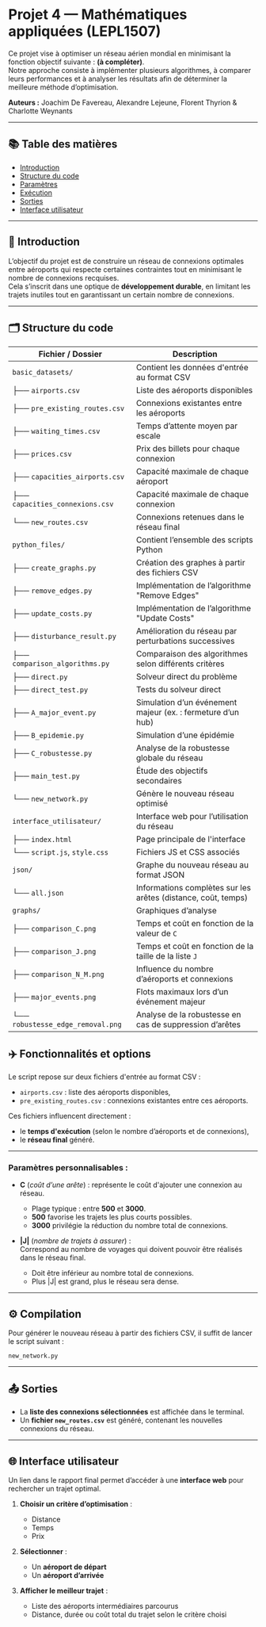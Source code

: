 # Projet 4 — Mathématiques appliquées (LEPL1507)

Ce projet vise à optimiser un réseau aérien mondial en minimisant la fonction objectif suivante : **(à compléter)**.  
Notre approche consiste à implémenter plusieurs algorithmes, à comparer leurs performances et à analyser les résultats afin de déterminer la meilleure méthode d’optimisation.

**Auteurs :** Joachim De Favereau, Alexandre Lejeune, Florent Thyrion & Charlotte Weynants

---

## 📚 Table des matières

- [Introduction](#introduction)
- [Structure du code](#structure-du-code)
- [Paramètres](#paramètres)
- [Exécution](#exécution)
- [Sorties](#sorties)
- [Interface utilisateur](#interface-utilisateur)

---

## 🧭 Introduction

L’objectif du projet est de construire un réseau de connexions optimales entre aéroports qui respecte certaines contraintes tout en minimisant le nombre de connexions recquises.  
Cela s’inscrit dans une optique de **développement durable**, en limitant les trajets inutiles tout en garantissant un certain nombre de connexions.

---

## 🗂️ Structure du code

| Fichier / Dossier                 | Description |
|----------------------------------|-------------|
| `basic_datasets/`                | Contient les données d'entrée au format CSV |
| ├── `airports.csv`               | Liste des aéroports disponibles |
| ├── `pre_existing_routes.csv`    | Connexions existantes entre les aéroports |
| ├── `waiting_times.csv`          | Temps d’attente moyen par escale |
| ├── `prices.csv`                 | Prix des billets pour chaque connexion |
| ├── `capacities_airports.csv`    | Capacité maximale de chaque aéroport |
| ├── `capacities_connexions.csv`  | Capacité maximale de chaque connexion |
| └── `new_routes.csv`             | Connexions retenues dans le réseau final |
| `python_files/`                  | Contient l’ensemble des scripts Python |
| ├── `create_graphs.py`           | Création des graphes à partir des fichiers CSV |
| ├── `remove_edges.py`            | Implémentation de l’algorithme "Remove Edges" |
| ├── `update_costs.py`            | Implémentation de l’algorithme "Update Costs" |
| ├── `disturbance_result.py`      | Amélioration du réseau par perturbations successives |
| ├── `comparison_algorithms.py`   | Comparaison des algorithmes selon différents critères |
| ├── `direct.py`                  | Solveur direct du problème |
| ├── `direct_test.py`             | Tests du solveur direct |
| ├── `A_major_event.py`           | Simulation d’un événement majeur (ex. : fermeture d’un hub) |
| ├── `B_epidemie.py`              | Simulation d’une épidémie |
| ├── `C_robustesse.py`            | Analyse de la robustesse globale du réseau |
| ├── `main_test.py`               | Étude des objectifs secondaires |
| └── `new_network.py`             | Génère le nouveau réseau optimisé |
| `interface_utilisateur/`         | Interface web pour l’utilisation du réseau |
| ├── `index.html`                 | Page principale de l'interface |
| └── `script.js`, `style.css`     | Fichiers JS et CSS associés |
| `json/`                          | Graphe du nouveau réseau au format JSON |
| └── `all.json`                   | Informations complètes sur les arêtes (distance, coût, temps) |
| `graphs/`                        | Graphiques d’analyse |
| ├── `comparison_C.png`           | Temps et coût en fonction de la valeur de `C` |
| ├── `comparison_J.png`           | Temps et coût en fonction de la taille de la liste `J` |
| ├── `comparison_N_M.png`         | Influence du nombre d’aéroports et connexions |
| ├── `major_events.png`           | Flots maximaux lors d’un événement majeur |
| └── `robustesse_edge_removal.png`| Analyse de la robustesse en cas de suppression d’arêtes |


## ✈️ Fonctionnalités et options

Le script repose sur deux fichiers d'entrée au format CSV :
- `airports.csv` : liste des aéroports disponibles,
- `pre_existing_routes.csv` : connexions existantes entre ces aéroports.

Ces fichiers influencent directement :
- le **temps d'exécution** (selon le nombre d’aéroports et de connexions),
- le **réseau final** généré.

---

### Paramètres personnalisables :
- **C** (*coût d’une arête*) : représente le coût d'ajouter une connexion au réseau.  
  - Plage typique : entre **500** et **3000**.  
  - **500** favorise les trajets les plus courts possibles.  
  - **3000** privilégie la réduction du nombre total de connexions.
  
- **|J|** (*nombre de trajets à assurer*) :  
  Correspond au nombre de voyages qui doivent pouvoir être réalisés dans le réseau final.  
  - Doit être inférieur au nombre total de connexions.
  - Plus |J| est grand, plus le réseau sera dense.

---

## ⚙️ Compilation

Pour générer le nouveau réseau à partir des fichiers CSV, il suffit de lancer le script suivant :

`new_network.py`

---

## 📤 Sorties

- La **liste des connexions sélectionnées** est affichée dans le terminal.
- Un **fichier `new_routes.csv`** est généré, contenant les nouvelles connexions du réseau.

---

## 🌐 Interface utilisateur

Un lien dans le rapport final permet d’accéder à une **interface web** pour rechercher un trajet optimal.

1. **Choisir un critère d’optimisation** :
   - Distance  
   - Temps  
   - Prix  

2. **Sélectionner** :
   - Un **aéroport de départ**
   - Un **aéroport d’arrivée**

3. **Afficher le meilleur trajet** :
   - Liste des aéroports intermédiaires parcourus
   - Distance, durée ou coût total du trajet selon le critère choisi

